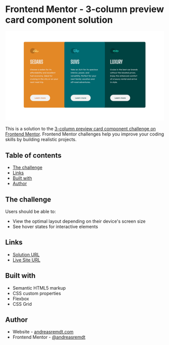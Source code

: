 # Frontend Mentor - 3-column preview card component solution

![](./screenshot.png)

This is a solution to the [3-column preview card component challenge on Frontend Mentor](https://www.frontendmentor.io/challenges/3column-preview-card-component-pH92eAR2-). Frontend Mentor challenges help you improve your coding skills by building realistic projects.

## Table of contents

- [The challenge](#the-challenge)
- [Links](#links)
- [Built with](#built-with)
- [Author](#author)

## The challenge

Users should be able to:

- View the optimal layout depending on their device's screen size
- See hover states for interactive elements

## Links

- [Solution URL](https://github.com/andreasremdt/fm-challenges/tree/main/preview-card-component/)
- [Live Site URL](https://fm-challenges-ar.netlify.app/preview-card-component/)

## Built with

- Semantic HTML5 markup
- CSS custom properties
- Flexbox
- CSS Grid

## Author

- Website - [andreasremdt.com](https://andreasremdt.com)
- Frontend Mentor - [@andreasremdt](https://www.frontendmentor.io/profile/andreasremdt)
